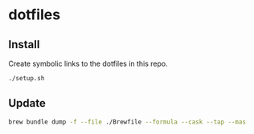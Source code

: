 # dotfiles

## Install

Create symbolic links to the dotfiles in this repo.

```bash
./setup.sh
```

## Update

```bash
brew bundle dump -f --file ./Brewfile --formula --cask --tap --mas
```
